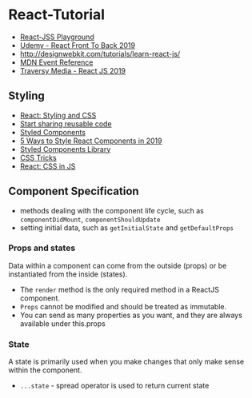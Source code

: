 # React-Tutorial
* [React-JSS Playground](https://codesandbox.io/s/j3l06yyqpw)
* [Udemy - React Front To Back 2019](https://www.udemy.com/modern-react-front-to-back/?couponCode=TRAVERSYMEDIA)
* http://designwebkit.com/tutorials/learn-react-js/
* [MDN Event Reference](https://developer.mozilla.org/en-US/docs/Web/Events)
* [Traversy Media - React JS 2019](https://www.youtube.com/watch?v=sBws8MSXN7A&t=842s)


## Styling
* [React: Styling and CSS](https://reactjs.org/docs/faq-styling.html)
* [Start sharing reusable code](https://bit.dev/)
* [Styled Components](https://github.com/styled-components/styled-components)
* [5 Ways to Style React Components in 2019](https://blog.bitsrc.io/5-ways-to-style-react-components-in-2019-30f1ccc2b5b)
* [Styled Components Library](https://www.styled-components.com/docs/basics#motivation)
* [CSS Tricks](https://css-tricks.com/video-screencasts/)
* [React: CSS in JS](https://speakerdeck.com/vjeux/react-css-in-js)

## Component Specification
* methods dealing with the component life cycle, such as `componentDidMount`, `componentShouldUpdate`
* setting initial data, such as `getInitialState` and `getDefaultProps`
### Props and states
Data within a component can come from the outside (props) or be instantiated from the inside (states).
* The `render` method is the only required method in a ReactJS component. 
* `Props` cannot be modified and should be treated as immutable.
* You can send as many properties as you want, and they are always available under this.props

### State
A state is primarily used when you make changes that only make sense within the component.
* `...state` - spread operator is used to return current state
